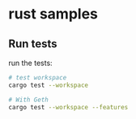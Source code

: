 # rust samples

## Run tests

run the tests:

```sh
# test workspace
cargo test --workspace

# With Geth
cargo test --workspace --features
```
